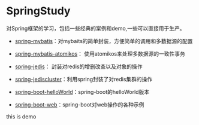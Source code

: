SpringStudy
===========

对Spring框架的学习，包括一些经典的案例和demo,一些可以直接用于生产。



- [spring-mybatis](https://github.com/ityouknow/spring-home/tree/master/spring-mybatis-mulidatasource/spring-mybatis)：对mybaits的简单封装，方便简单的调用和多数据源的配置

- [spring-mybatis-atomikos](https://github.com/ityouknow/spring-home/tree/master/spring-mybatis-mulidatasource/spring-mybatis-atomikos)：
使用atomikos来处理多数据源的一致性事务

- [spring-jedis](https://github.com/ityouknow/spring-home/tree/master/spring-jedis/spring-jedis)：
封装对redis的增删改查以及对象的操作

- [spring-jediscluster](https://github.com/ityouknow/spring-home/tree/master/spring-jedis/spring-jediscluster)：利用spring封装了对redis集群的操作

- [spring-boot-helloWorld](https://github.com/ityouknow/spring-home/tree/master/spring-boot/spring-boot-helloWorld)：spring-boot的helloWorld版本

- [spring-boot-web](https://github.com/ityouknow/spring-home/tree/master/spring-boot/spring-boot-web)：spring-boot对web操作的各种示例

this is demo

